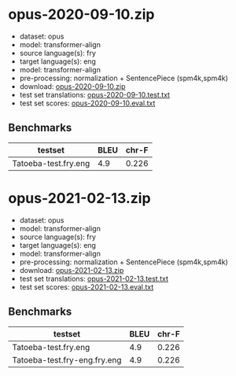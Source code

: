 # opus-2020-09-10.zip

* dataset: opus
* model: transformer-align
* source language(s): fry
* target language(s): eng
* model: transformer-align
* pre-processing: normalization + SentencePiece (spm4k,spm4k)
* download: [opus-2020-09-10.zip](https://object.pouta.csc.fi/Tatoeba-MT-models/fry-eng/opus-2020-09-10.zip)
* test set translations: [opus-2020-09-10.test.txt](https://object.pouta.csc.fi/Tatoeba-MT-models/fry-eng/opus-2020-09-10.test.txt)
* test set scores: [opus-2020-09-10.eval.txt](https://object.pouta.csc.fi/Tatoeba-MT-models/fry-eng/opus-2020-09-10.eval.txt)

## Benchmarks

| testset               | BLEU  | chr-F |
|-----------------------|-------|-------|
| Tatoeba-test.fry.eng 	| 4.9 	| 0.226 |

# opus-2021-02-13.zip

* dataset: opus
* model: transformer-align
* source language(s): fry
* target language(s): eng
* model: transformer-align
* pre-processing: normalization + SentencePiece (spm4k,spm4k)
* download: [opus-2021-02-13.zip](https://object.pouta.csc.fi/Tatoeba-MT-models/fry-eng/opus-2021-02-13.zip)
* test set translations: [opus-2021-02-13.test.txt](https://object.pouta.csc.fi/Tatoeba-MT-models/fry-eng/opus-2021-02-13.test.txt)
* test set scores: [opus-2021-02-13.eval.txt](https://object.pouta.csc.fi/Tatoeba-MT-models/fry-eng/opus-2021-02-13.eval.txt)

## Benchmarks

| testset               | BLEU  | chr-F |
|-----------------------|-------|-------|
| Tatoeba-test.fry.eng 	| 4.9 	| 0.226 |
| Tatoeba-test.fry-eng.fry.eng 	| 4.9 	| 0.226 |

